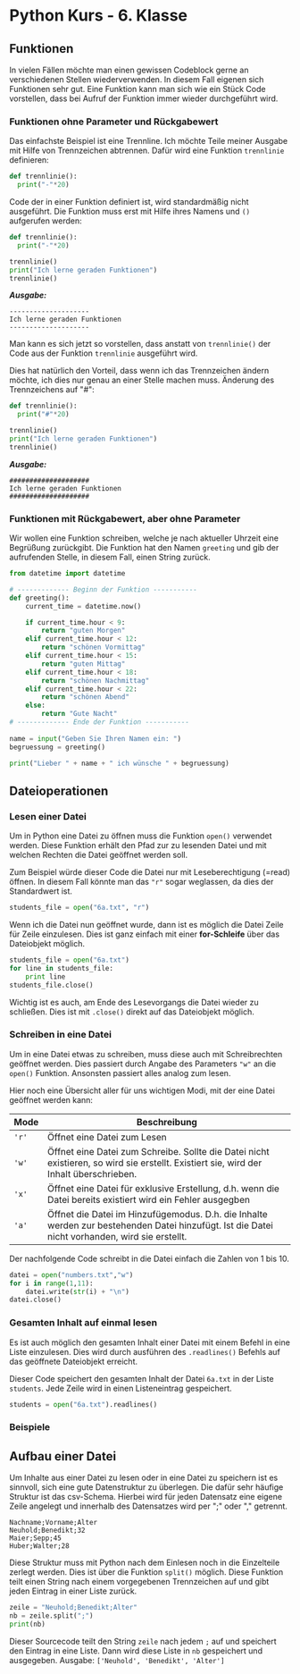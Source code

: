 # Python Kurs - 6. Klasse

## Funktionen
In vielen Fällen möchte man einen gewissen Codeblock gerne an verschiedenen Stellen wiederverwenden. In diesem Fall eigenen sich Funktionen sehr gut. Eine Funktion kann man sich wie ein Stück Code vorstellen, dass bei Aufruf der Funktion immer wieder durchgeführt wird.

### Funktionen ohne Parameter und Rückgabewert

Das einfachste Beispiel ist eine Trennline. Ich möchte Teile meiner Ausgabe mit Hilfe von Trennzeichen abtrennen. Dafür wird eine Funktion `trennlinie` definieren:
```python
def trennlinie():
  print("-"*20)
```
Code der in einer Funktion definiert ist, wird standardmäßig nicht ausgeführt. Die Funktion muss erst mit Hilfe ihres Namens und `()` aufgerufen werden:

```python
def trennlinie():
  print("-"*20)

trennlinie()
print("Ich lerne geraden Funktionen")
trennlinie()
```
<em>**Ausgabe:**</em>
```
--------------------
Ich lerne geraden Funktionen
--------------------
```

Man kann es sich jetzt so vorstellen, dass anstatt von `trennlinie()` der Code aus der Funktion `trennlinie` ausgeführt wird. 

Dies hat natürlich den Vorteil, dass wenn ich das Trennzeichen ändern möchte, ich dies nur genau an einer Stelle machen muss.
Änderung des Trennzeichens auf "#":
```python
def trennlinie():
  print("#"*20)

trennlinie()
print("Ich lerne geraden Funktionen")
trennlinie()
```

<em>**Ausgabe:**</em>
```
####################
Ich lerne geraden Funktionen
####################
```

### Funktionen mit Rückgabewert, aber ohne Parameter
Wir wollen eine Funktion schreiben, welche je nach aktueller Uhrzeit eine Begrüßung zurückgibt. Die Funktion hat den Namen `greeting` und gib der aufrufenden Stelle, in diesem Fall, einen String zurück.
```python
from datetime import datetime

# ------------- Beginn der Funktion -----------
def greeting():
    current_time = datetime.now()

    if current_time.hour < 9:
        return "guten Morgen"
    elif current_time.hour < 12:
        return "schönen Vormittag"
    elif current_time.hour < 15:
        return "guten Mittag"
    elif current_time.hour < 18:
        return "schönen Nachmittag"
    elif current_time.hour < 22:
        return "schönen Abend"
    else:
        return "Gute Nacht"
# ------------- Ende der Funktion -----------
    
name = input("Geben Sie Ihren Namen ein: ")
begruessung = greeting()

print("Lieber " + name + " ich wünsche " + begruessung)
```

## Dateioperationen

### Lesen einer Datei

Um in Python eine Datei zu öffnen muss die Funktion `open()` verwendet werden. Diese Funktion erhält den Pfad zur zu lesenden Datei und mit welchen Rechten die Datei geöffnet werden soll.

Zum Beispiel würde dieser Code die Datei nur mit Leseberechtigung (=read) öffnen. In diesem Fall könnte man das `"r"` sogar weglassen, da dies der Standardwert ist.

```python
students_file = open("6a.txt", "r")
```

Wenn ich die Datei nun geöffnet wurde, dann ist es möglich die Datei Zeile für Zeile einzulesen. Dies ist ganz einfach mit einer **for-Schleife** über das Dateiobjekt möglich.

```python
students_file = open("6a.txt")
for line in students_file:
    print line
students_file.close()
```

Wichtig ist es auch, am Ende des Lesevorgangs die Datei wieder zu schließen. Dies ist mit `.close()` direkt auf das Dateiobjekt möglich.


### Schreiben in eine Datei

Um in eine Datei etwas zu schreiben, muss diese auch mit Schreibrechten geöffnet werden. Dies passiert durch Angabe des Parameters `"w"` an die `open()` Funktion. Ansonsten passiert alles analog zum lesen.

Hier noch eine Übersicht aller für uns wichtigen Modi, mit der eine Datei geöffnet werden kann:

Mode | Beschreibung
-----|--------------
`'r'`| Öffnet eine Datei zum Lesen
`'w'`| Öffnet eine Datei zum Schreibe. Sollte die Datei nicht existieren, so wird sie erstellt. Existiert sie, wird der Inhalt überschrieben.
`'x'`| Öffnet eine Datei für exklusive Erstellung, d.h. wenn die Datei bereits existiert wird ein Fehler ausgegben
`'a'`| Öffnet die Datei im Hinzufügemodus. D.h. die Inhalte werden zur bestehenden Datei hinzufügt. Ist die Datei nicht vorhanden, wird sie erstellt.

Der nachfolgende Code schreibt in die Datei einfach die Zahlen von 1 bis 10.

```python
datei = open("numbers.txt","w")
for i in range(1,11):
    datei.write(str(i) + "\n")
datei.close()
```

### Gesamten Inhalt auf einmal lesen
Es ist auch möglich den gesamten Inhalt einer Datei mit einem Befehl in eine Liste einzulesen. Dies wird durch ausführen des `.readlines()` Befehls auf das geöffnete Dateiobjekt erreicht.

Dieser Code speichert den gesamten Inhalt der Datei `6a.txt` in der Liste `students`. Jede Zeile wird in einen Listeneintrag gespeichert.
```python
students = open("6a.txt").readlines()
```

### Beispiele

## Aufbau einer Datei
Um Inhalte aus einer Datei zu lesen oder in eine Datei zu speichern ist es sinnvoll, sich eine gute Datenstruktur zu überlegen. Die dafür sehr häufige Struktur ist das csv-Schema. Hierbei wird für jeden Datensatz eine eigene Zeile angelegt und innerhalb des Datensatzes wird per ";" oder "," getrennt.

```
Nachname;Vorname;Alter
Neuhold;Benedikt;32
Maier;Sepp;45
Huber;Walter;28
```

Diese Struktur muss mit Python nach dem Einlesen noch in die Einzelteile zerlegt werden. Dies ist über die Funktion `split()` möglich. Diese Funktion teilt einen String nach einem vorgegebenen Trennzeichen auf und gibt jeden Eintrag in einer Liste zurück.

```python
zeile = "Neuhold;Benedikt;Alter"
nb = zeile.split(";")
print(nb)
```
Dieser Sourcecode teilt den String `zeile` nach jedem `;` auf und speichert den Eintrag in eine Liste. Dann wird diese Liste in `nb` gespeichert und ausgegeben. Ausgabe: `['Neuhold', 'Benedikt', 'Alter']`

